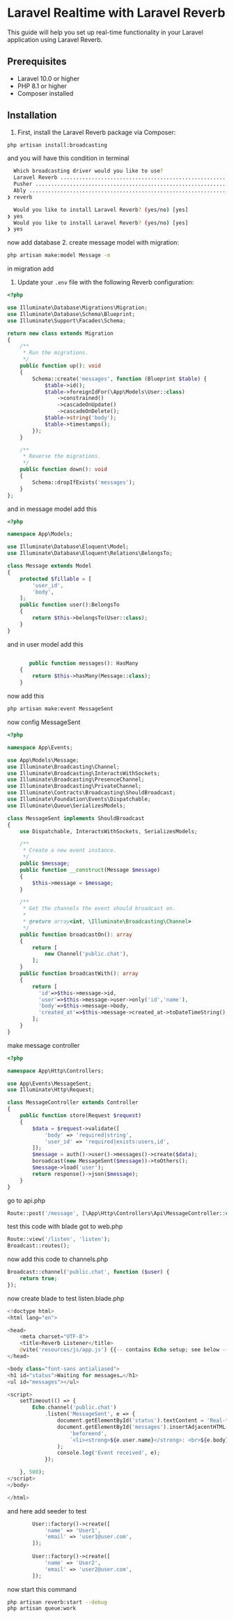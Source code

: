 # Laravel Realtime with Laravel Reverb

This guide will help you set up real-time functionality in your Laravel application using Laravel Reverb.

## Prerequisites
- Laravel 10.0 or higher
- PHP 8.1 or higher
- Composer installed

## Installation

1. First, install the Laravel Reverb package via Composer:

```bash
php artisan install:broadcasting
```
and you will have this condition in terminal
```bash
  Which broadcasting driver would you like to use?
  Laravel Reverb ............................................................................................................................ reverb  
  Pusher .................................................................................................................................... pusher  
  Ably ........................................................................................................................................ ably  
❯ reverb

  Would you like to install Laravel Reverb? (yes/no) [yes]
❯ yes
  Would you like to install Laravel Reverb? (yes/no) [yes]
❯ yes
```
now add database
2. create message model with migration:

```bash
php artisan make:model Message -m
```
in migration add 

1. Update your `.env` file with the following Reverb configuration:

```php
<?php

use Illuminate\Database\Migrations\Migration;
use Illuminate\Database\Schema\Blueprint;
use Illuminate\Support\Facades\Schema;

return new class extends Migration
{
    /**
     * Run the migrations.
     */
    public function up(): void
    {
        Schema::create('messages', function (Blueprint $table) {
            $table->id();
            $table->foreignIdFor(\App\Models\User::class)
                ->constrained()
                ->cascadeOnUpdate()
                ->cascadeOnDelete();
            $table->string('body');
            $table->timestamps();
        });
    }

    /**
     * Reverse the migrations.
     */
    public function down(): void
    {
        Schema::dropIfExists('messages');
    }
};

```
and in message model add this

```php
<?php

namespace App\Models;

use Illuminate\Database\Eloquent\Model;
use Illuminate\Database\Eloquent\Relations\BelongsTo;

class Message extends Model
{
    protected $fillable = [
        'user_id',
        'body',
    ];
    public function user():BelongsTo
    {
        return $this->belongsTo(User::class);
    }
}

```

and in user model add this

```php

       public function messages(): HasMany
    {
        return $this->hasMany(Message::class);
    }
```
now add this 
```bash
php artisan make:event MessageSent
```

now config MessageSent 

```php
<?php

namespace App\Events;

use App\Models\Message;
use Illuminate\Broadcasting\Channel;
use Illuminate\Broadcasting\InteractsWithSockets;
use Illuminate\Broadcasting\PresenceChannel;
use Illuminate\Broadcasting\PrivateChannel;
use Illuminate\Contracts\Broadcasting\ShouldBroadcast;
use Illuminate\Foundation\Events\Dispatchable;
use Illuminate\Queue\SerializesModels;

class MessageSent implements ShouldBroadcast
{
    use Dispatchable, InteractsWithSockets, SerializesModels;

    /**
     * Create a new event instance.
     */
    public $message;
    public function __construct(Message $message)
    {
        $this->message = $message;
    }

    /**
     * Get the channels the event should broadcast on.
     *
     * @return array<int, \Illuminate\Broadcasting\Channel>
     */
    public function broadcastOn(): array
    {
        return [
            new Channel('public.chat'),
        ];
    }
    public function broadcastWith(): array
    {
        return [
          'id'=>$this->message->id,
          'user'=>$this->message->user->only('id','name'),
          'body'=>$this->message->body,
          'created_at'=>$this->message->created_at->toDateTimeString(),
        ];
    }
}

```
make message controller
```php
<?php

namespace App\Http\Controllers;

use App\Events\MessageSent;
use Illuminate\Http\Request;

class MessageController extends Controller
{
    public function store(Request $request)
    {
        $data = $request->validate([
            'body' => 'required|string',
            'user_id' => 'required|exists:users,id',
        ]);
        $message = auth()->user()->messages()->create($data);
        boroadcast(new MessageSent($message))->toOthers();
        $message->load('user');
        return response()->json($message);
    }
}

```

go to api.php

```php
Route::post('/message', [\App\Http\Controllers\Api\MessageController::class, 'store']);
```
test this code with blade
got to web.php 
```php
Route::view('/listen', 'listen');
Broadcast::routes();
```

now add this code to channels.php 
```php
Broadcast::channel('public.chat', function ($user) {
    return true;
});
```

now create blade to test listen.blade.php
```php
<!doctype html>
<html lang="en">

<head>
    <meta charset="UTF-8">
    <title>Reverb Listener</title>
    @vite('resources/js/app.js') {{-- contains Echo setup; see below --}}
</head>

<body class="font-sans antialiased">
<h1 id="status">Waiting for messages…</h1>
<ul id="messages"></ul>

<script>
    setTimeout(() => {
        Echo.channel('public.chat')
            .listen('MessageSent', e => {
                document.getElementById('status').textContent = 'Real-time connected ✔';
                document.getElementById('messages').insertAdjacentHTML(
                    'beforeend',
                    `<li><strong>${e.user.name}</strong>: <br>${e.body} <br><em>${e.time}</em></li>`
                );
                console.log('Event received', e);
            });

    }, 500);
</script>
</body>

</html>
```

and here add seeder to test
```php
        User::factory()->create([
            'name' => 'User1',
            'email' => 'user1@user.com',
        ]);
        
        User::factory()->create([
            'name' => 'User2',
            'email' => 'user2@user.com',
        ]);
```
now start this command
```bash
php artisan reverb:start --debug
php artisan queue:work
```
